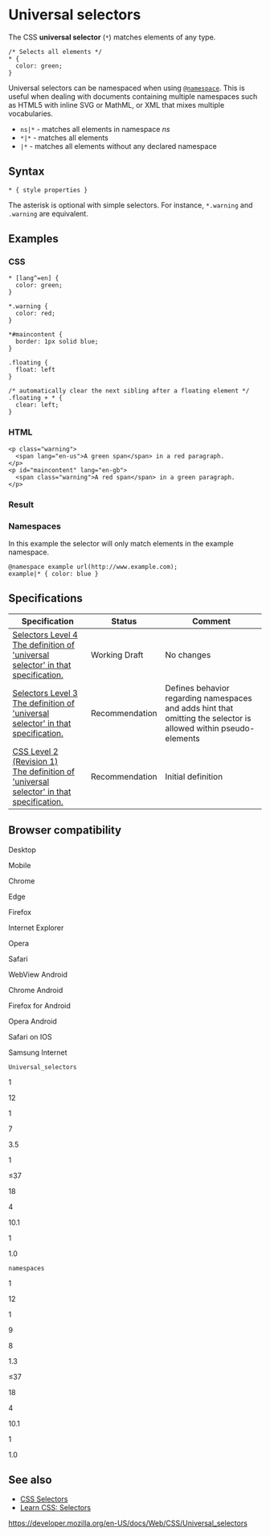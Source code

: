 # Universal selectors

The CSS **universal selector** (`*`) matches elements of any type.

    /* Selects all elements */
    * {
      color: green;
    }

Universal selectors can be namespaced when using [`@namespace`](@namespace). This is useful when dealing with documents containing multiple namespaces such as HTML5 with inline SVG or MathML, or XML that mixes multiple vocabularies.

- `ns|*` - matches all elements in namespace _ns_
- `*|*` - matches all elements
- `|*` - matches all elements without any declared namespace

## Syntax

    * { style properties }

The asterisk is optional with simple selectors. For instance, `*.warning` and `.warning` are equivalent.

## Examples

### CSS

    * [lang^=en] {
      color: green;
    }

    *.warning {
      color: red;
    }

    *#maincontent {
      border: 1px solid blue;
    }

    .floating {
      float: left
    }

    /* automatically clear the next sibling after a floating element */
    .floating + * {
      clear: left;
    }

### HTML

    <p class="warning">
      <span lang="en-us">A green span</span> in a red paragraph.
    </p>
    <p id="maincontent" lang="en-gb">
      <span class="warning">A red span</span> in a green paragraph.
    </p>

### Result

### Namespaces

In this example the selector will only match elements in the example namespace.

    @namespace example url(http://www.example.com);
    example|* { color: blue }

## Specifications

<table><thead><tr class="header"><th>Specification</th><th>Status</th><th>Comment</th></tr></thead><tbody><tr class="odd"><td><a href="https://drafts.csswg.org/selectors-4/#the-universal-selector">Selectors Level 4<br />
<span class="small">The definition of 'universal selector' in that specification.</span></a></td><td><span class="spec-wd">Working Draft</span></td><td>No changes</td></tr><tr class="even"><td><a href="https://drafts.csswg.org/selectors-3/#universal-selector">Selectors Level 3<br />
<span class="small">The definition of 'universal selector' in that specification.</span></a></td><td><span class="spec-rec">Recommendation</span></td><td>Defines behavior regarding namespaces and adds hint that omitting the selector is allowed within pseudo-elements</td></tr><tr class="odd"><td><a href="https://www.w3.org/TR/CSS2/selector.html#universal-selector">CSS Level 2 (Revision 1)<br />
<span class="small">The definition of 'universal selector' in that specification.</span></a></td><td><span class="spec-rec">Recommendation</span></td><td>Initial definition</td></tr></tbody></table>

## Browser compatibility

Desktop

Mobile

Chrome

Edge

Firefox

Internet Explorer

Opera

Safari

WebView Android

Chrome Android

Firefox for Android

Opera Android

Safari on IOS

Samsung Internet

`Universal_selectors`

1

12

1

7

3.5

1

≤37

18

4

10.1

1

1.0

`namespaces`

1

12

1

9

8

1.3

≤37

18

4

10.1

1

1.0

## See also

- [CSS Selectors](css_selectors)
- [Learn CSS: Selectors](https://developer.mozilla.org/en-US/docs/Learn/CSS/Building_blocks/Selectors)

<a href="https://developer.mozilla.org/en-US/docs/Web/CSS/Universal_selectors" class="_attribution-link">https://developer.mozilla.org/en-US/docs/Web/CSS/Universal_selectors</a>

